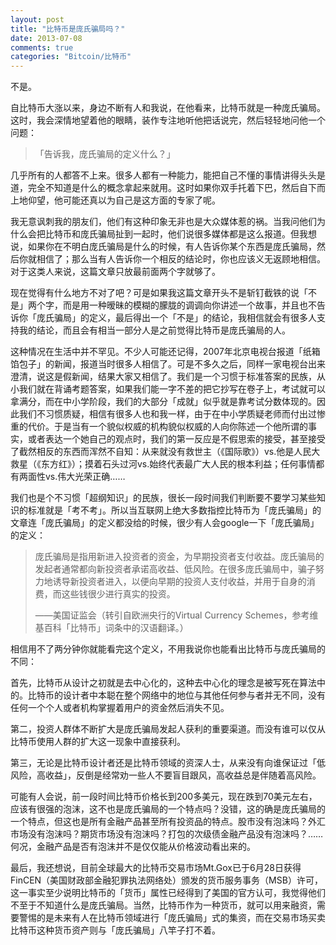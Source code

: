 ```yaml
---
layout: post
title: "比特币是庞氏骗局吗？"
date: 2013-07-08
comments: true
categories: "Bitcoin/比特币"
---
```


不是。

自比特币大涨以来，身边不断有人和我说，在他看来，比特币就是一种庞氏骗局。这时，我会深情地望着他的眼睛，装作专注地听他把话说完，然后轻轻地问他一个问题：

> 「告诉我，庞氏骗局的定义什么？」

几乎所有的人都答不上来。很多人都有一种能力，能把自己不懂的事情讲得头头是道，完全不知道是什么的概念拿起来就用。这时如果你双手托着下巴，然后自下而上地仰望，他可能还真以为自己是这方面的专家了呢。
<!--more-->

我无意讽刺我的朋友们，他们有这种印象无非也是大众媒体惹的祸。当我问他们为什么会把比特币和庞氏骗局扯到一起时，他们说很多媒体都是这么报道。但我想说，如果你在不明白庞氏骗局是什么的时候，有人告诉你某个东西是庞氏骗局，然后你就相信了；那么当有人告诉你一个相反的结论时，你也应该义无返顾地相信。对于这类人来说，这篇文章只放最前面两个字就够了。

现在觉得有什么地方不对了吧？可是如果我这篇文章开头不是斩钉截铁的说「不是」两个字，而是用一种暧昧的模糊的朦胧的调调向你讲述一个故事，并且也不告诉你「庞氏骗局」的定义，最后得出一个「不是」的结论，我相信就会有很多人支持我的结论，而且会有相当一部分人是之前觉得比特币是庞氏骗局的人。

这种情况在生活中并不罕见。不少人可能还记得，2007年北京电视台报道「纸箱馅包子」的新闻，报道当时很多人相信了。可是不多久之后，同样一家电视台出来澄清，说这是假新闻，结果大家又相信了。我们是一个习惯于标准答案的民族，从小我们就在背诵考题答案，如果我们能一字不差的把它抄写在卷子上，考试就可以拿满分，而在中小学阶段，我们的大部分「成就」似乎就是靠考试分数体现的。因此我们不习惯质疑，相信有很多人也和我一样，由于在中小学质疑老师而付出过惨重的代价。于是当有一个貌似权威的机构貌似权威的人向你陈述一个他所谓的事实，或者表达一个她自己的观点时，我们的第一反应是不假思索的接受，甚至接受了截然相反的东西而浑然不自知：从来就没有救世主（《国际歌》）vs.他是人民大救星（《东方红》）；摸着石头过河vs.始终代表最广大人民的根本利益；任何事情都有两面性vs.伟大光荣正确……

我们也是个不习惯「超纲知识」的民族，很长一段时间我们判断要不要学习某些知识的标准就是「考不考」。所以当互联网上绝大多数指控比特币为「庞氏骗局」的文章连「庞氏骗局」的定义都没给的时候，很少有人会google一下「庞氏骗局」的定义：

> 庞氏骗局是指用新进入投资者的资金，为早期投资者支付收益。庞氏骗局的发起者通常都向新投资者承诺高收益、低风险。在很多庞氏骗局中，骗子努力地诱导新投资者进入，以便向早期的投资人支付收益，并用于自身的消费，而这些钱很少进行真实的投资。
> 
> ——美国证监会（转引自欧洲央行的Virtual Currency Schemes，参考维基百科「比特币」词条中的汉语翻译。）

相信用不了两分钟你就能看完这个定义，不用我说你也能看出比特币与庞氏骗局的不同：

首先，比特币从设计之初就是去中心化的，这种去中心化的理念是被写死在算法中的。比特币的设计者中本聪在整个网络中的地位与其他任何参与者并无不同，没有任何一个个人或者机构掌握着用户的资金然后消失不见。

第二，投资人群体不断扩大是庞氏骗局发起人获利的重要渠道。而没有谁可以仅从比特币使用人群的扩大这一现象中直接获利。

第三，无论是比特币设计者还是比特币领域的资深人士，从来没有向谁保证过「低风险，高收益」，反倒是经常劝一些人不要盲目跟风，高收益总是伴随着高风险。

可能有人会说，前一段时间比特币价格长到200多美元，现在跌到70美元左右，应该有很强的泡沫，这不也是庞氏骗局的一个特点吗？没错，这的确是庞氏骗局的一个特点，但这也是所有金融产品甚至所有投资品的特点。股市没有泡沫吗？外汇市场没有泡沫吗？期货市场没有泡沫吗？打包的次级债金融产品没有泡沫吗？……何况，金融产品是否有泡沫并不是仅仅能从价格波动看出来的。

最后，我还想说，目前全球最大的比特币交易市场Mt.Gox已于6月28日获得FinCEN（美国财政部金融犯罪执法网络处）颁发的货币服务事务（MSB）许可，这一事实至少说明比特币的「货币」属性已经得到了美国的官方认可，我觉得他们不至于不知道什么是庞氏骗局。当然，比特币作为一种货币，就可以用来融资，需要警惕的是未来有人在比特币领域进行「庞氏骗局」式的集资，而在交易市场买卖比特币这种货币资产则与「庞氏骗局」八竿子打不着。